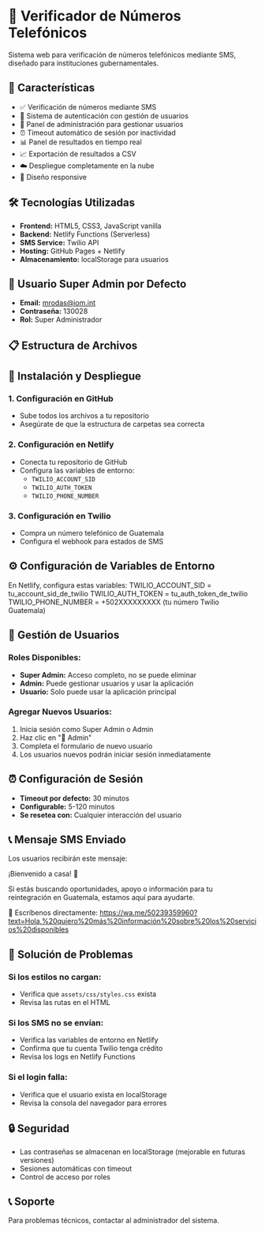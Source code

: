 # 📱 Verificador de Números Telefónicos

Sistema web para verificación de números telefónicos mediante SMS, diseñado para instituciones gubernamentales.

## 🚀 Características

- ✅ Verificación de números mediante SMS
- 🔐 Sistema de autenticación con gestión de usuarios
- 👥 Panel de administración para gestionar usuarios
- ⏰ Timeout automático de sesión por inactividad
- 📊 Panel de resultados en tiempo real
- 📈 Exportación de resultados a CSV
- ☁️ Despliegue completamente en la nube
- 📱 Diseño responsive

## 🛠️ Tecnologías Utilizadas

- **Frontend:** HTML5, CSS3, JavaScript vanilla
- **Backend:** Netlify Functions (Serverless)
- **SMS Service:** Twilio API
- **Hosting:** GitHub Pages + Netlify
- **Almacenamiento:** localStorage para usuarios

## 👤 Usuario Super Admin por Defecto

- **Email:** mrodas@iom.int
- **Contraseña:** 130028
- **Rol:** Super Administrador

## 📋 Estructura de Archivos


## 🚀 Instalación y Despliegue

### 1. Configuración en GitHub
- Sube todos los archivos a tu repositorio
- Asegúrate de que la estructura de carpetas sea correcta

### 2. Configuración en Netlify
- Conecta tu repositorio de GitHub
- Configura las variables de entorno:
  - `TWILIO_ACCOUNT_SID`
  - `TWILIO_AUTH_TOKEN` 
  - `TWILIO_PHONE_NUMBER`

### 3. Configuración en Twilio
- Compra un número telefónico de Guatemala
- Configura el webhook para estados de SMS

## ⚙️ Configuración de Variables de Entorno

En Netlify, configura estas variables:
TWILIO_ACCOUNT_SID = tu_account_sid_de_twilio
TWILIO_AUTH_TOKEN = tu_auth_token_de_twilio
TWILIO_PHONE_NUMBER = +502XXXXXXXXX (tu número Twilio Guatemala)


## 👥 Gestión de Usuarios

### Roles Disponibles:
- **Super Admin:** Acceso completo, no se puede eliminar
- **Admin:** Puede gestionar usuarios y usar la aplicación
- **Usuario:** Solo puede usar la aplicación principal

### Agregar Nuevos Usuarios:
1. Inicia sesión como Super Admin o Admin
2. Haz clic en "👥 Admin"
3. Completa el formulario de nuevo usuario
4. Los usuarios nuevos podrán iniciar sesión inmediatamente

## ⏰ Configuración de Sesión

- **Timeout por defecto:** 30 minutos
- **Configurable:** 5-120 minutos
- **Se resetea con:** Cualquier interacción del usuario

## 📞 Mensaje SMS Enviado

Los usuarios recibirán este mensaje:

¡Bienvenido a casa! 🌟

Si estás buscando oportunidades, apoyo o información para tu reintegración en Guatemala, estamos aquí para ayudarte.

💬 Escríbenos directamente:
https://wa.me/50239359960?text=Hola,%20quiero%20más%20información%20sobre%20los%20servicios%20disponibles


## 🐛 Solución de Problemas

### Si los estilos no cargan:
- Verifica que `assets/css/styles.css` exista
- Revisa las rutas en el HTML

### Si los SMS no se envían:
- Verifica las variables de entorno en Netlify
- Confirma que tu cuenta Twilio tenga crédito
- Revisa los logs en Netlify Functions

### Si el login falla:
- Verifica que el usuario exista en localStorage
- Revisa la consola del navegador para errores

## 🔒 Seguridad

- Las contraseñas se almacenan en localStorage (mejorable en futuras versiones)
- Sesiones automáticas con timeout
- Control de acceso por roles

## 📞 Soporte

Para problemas técnicos, contactar al administrador del sistema.

